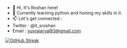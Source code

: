 - 👋 Hi, It's Roshan here!
- 🌱 Currently learning python and honing my skills in it.
- 📫 Let's get connected :
-    Twitter : @it_sroshan
-    Email  : yuvrajaryal83@gmail.com

[![GitHub Streak](https://streak-stats.demolab.com/?user=Roshan310)](https://git.io/streak-stats)


<!---
Roshan310/Roshan310 is a ✨ special ✨ repository because its `README.md` (this file) appears on your GitHub profile.
You can click the Preview link to take a look at your changes.
--->
